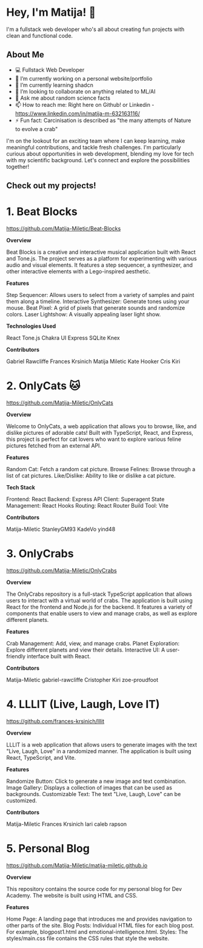# Hey, I'm Matija! 🌟  

I'm a fullstack web developer who's all about creating fun projects with clean and functional code.   


## About Me  

- 💻 Fullstack Web Developer
- 🔭 I’m currently working on a personal website/portfolio
- 🌱 I’m currently learning shadcn
- 👯 I’m looking to collaborate on anything related to ML/AI
- 💬 Ask me about random science facts
- 📫 How to reach me: Right here on Github! or Linkedin - https://www.linkedin.com/in/matija-m-632163116/
- ⚡ Fun fact: Carcinisation is described as "the many attempts of Nature to evolve a crab"

I'm on the lookout for an exciting team where I can keep learning, make meaningful contributions, and tackle fresh challenges. I'm particularly curious about opportunities in web development, blending my love for tech with my scientific background. Let's connect and explore the possibilities together!  
   

## Check out my projects!


# 1. Beat Blocks  
https://github.com/Matija-Miletic/Beat-Blocks

**Overview**

Beat Blocks is a creative and interactive musical application built with React and Tone.js. The project serves as a platform for experimenting with various audio and visual elements. It features a step sequencer, a synthesizer, and other interactive elements with a Lego-inspired aesthetic.

**Features**

Step Sequencer: Allows users to select from a variety of samples and paint them along a timeline.
Interactive Synthesizer: Generate tones using your mouse.
Beat Pixel: A grid of pixels that generate sounds and randomize colors.
Laser Lightshow: A visually appealing laser light show.

**Technologies Used**

React
Tone.js
Chakra UI
Express
SQLite
Knex

**Contributors**

Gabriel Rawcliffe
Frances Krsinich
Matija Miletic
Kate Hooker
Cris Kiri

# 2. OnlyCats 🐱  
https://github.com/Matija-Miletic/OnlyCats

**Overview**

Welcome to OnlyCats, a web application that allows you to browse, like, and dislike pictures of adorable cats! Built with TypeScript, React, and Express, this project is perfect for cat lovers who want to explore various feline pictures fetched from an external API.

**Features**

Random Cat: Fetch a random cat picture.
Browse Felines: Browse through a list of cat pictures.
Like/Dislike: Ability to like or dislike a cat picture.

**Tech Stack**

Frontend: React
Backend: Express
API Client: Superagent
State Management: React Hooks
Routing: React Router
Build Tool: Vite

**Contributors**

 Matija-Miletic
 StanleyGM93
 KadeVo
 yind48 

# 3. OnlyCrabs  
https://github.com/Matija-Miletic/OnlyCrabs

**Overview**

The OnlyCrabs repository is a full-stack TypeScript application that allows users to interact with a virtual world of crabs. The application is built using React for the frontend and Node.js for the backend. It features a variety of components that enable users to view and manage crabs, as well as explore different planets.

**Features**

Crab Management: Add, view, and manage crabs.
Planet Exploration: Explore different planets and view their details.
Interactive UI: A user-friendly interface built with React.

**Contributors**

 Matija-Miletic
 gabriel-rawcliffe
 Cristopher Kiri
 zoe-proudfoot

# 4. LLLIT (Live, Laugh, Love IT)  
https://github.com/frances-krsinich/lllit

**Overview**

LLLIT is a web application that allows users to generate images with the text "Live, Laugh, Love" in a randomized manner. The application is built using React, TypeScript, and Vite.

**Features**

Randomize Button: Click to generate a new image and text combination.
Image Gallery: Displays a collection of images that can be used as backgrounds.
Customizable Text: The text "Live, Laugh, Love" can be customized.

**Contributors**

 Matija-Miletic
 Frances Krsinich
 lari
 caleb rapson 

# 5. Personal Blog
https://github.com/Matija-Miletic/matija-miletic.github.io

**Overview**

This repository contains the source code for my personal blog for Dev Academy. The website is built using HTML and CSS.

**Features**

Home Page: A landing page that introduces me and provides navigation to other parts of the site.
Blog Posts: Individual HTML files for each blog post. For example, blogpost1.html and emotional-intelligence.html.
Styles: The styles/main.css file contains the CSS rules that style the website.
